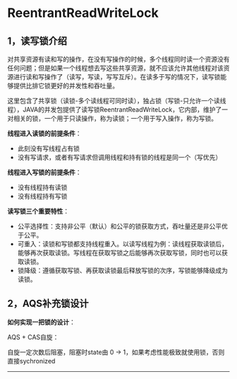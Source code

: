 # ReentrantReadWriteLock

## 1，读写锁介绍

​		对共享资源有读和写的操作，在没有写操作的时候，多个线程同时读一个资源没有任何问题；但是如果一个线程想去写这些共享资源，就不应该允许其他线程对该资源进行读和写操作了（读写，写读，写写互斥）。在读多于写的情况下，读写锁能够提供比排它锁更好的并发性和吞吐量。

​		这里包含了共享锁（读锁-多个读线程可同时读），独占锁（写锁-只允许一个读线程），JAVA的并发包提供了读写锁ReentrantReadWriteLock，它内部，维护了一对相关的锁，一个用于只读操作，称为读锁；一个用于写入操作，称为写锁。

**线程进入读锁的前提条件**：

-   此刻没有写线程占有锁
-   没有写请求，或者有写请求但调用线程和持有锁的线程是同一个（写优先）

**线程进入写锁的前提条件**：

-   没有线程持有读锁
-   没有线程持有写锁

**读写锁三个重要特性**：

-   公平选择性：支持非公平（默认）和公平的锁获取方式，吞吐量还是非公平优于公平。
-   可重入：读锁和写锁都支持线程重入。以读写线程为例：读线程获取读锁后，能够再次获取读锁。写线程在获取写锁之后能够再次获取写锁，同时也可以获取读锁。
-   锁降级：遵循获取写锁、再获取读锁最后释放写锁的次序，写锁能够降级成为读锁。

## 2，AQS补充锁设计

**如何实现一把锁的设计**：

AQS + CAS自旋：

自旋一定次数后阻塞，阻塞时state由 0 -> 1，如果考虑性能极致就使用锁，否则直接sychronized

****

